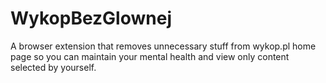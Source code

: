 # WykopBezGlownej
A browser extension that removes unnecessary stuff from wykop.pl home page so you can maintain your mental health and view only content selected by yourself.
